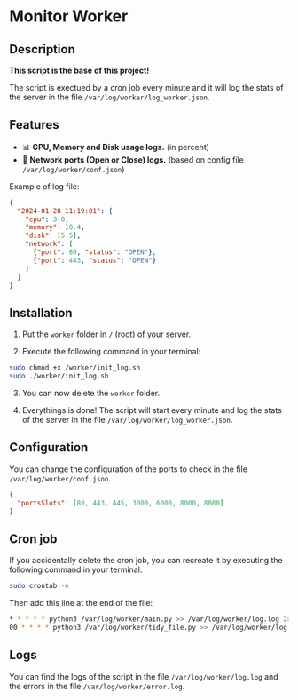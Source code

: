 # Monitor Worker

## Description

**This script is the base of this project!**

The script is exectued by a cron job every minute and it will log the stats of the server in the file `/var/log/worker/log_worker.json`.

## Features

* 📊 **CPU, Memory and Disk usage logs.** (in percent)
* 🔀 **Network ports (Open or Close) logs.** (based on config file `/var/log/worker/conf.json`)

Example of log file:

```json
{
  "2024-01-28 11:19:01": {
    "cpu": 3.0,
    "memory": 10.4,
    "disk": [5.5],
    "network": [
      {"port": 80, "status": "OPEN"},
      {"port": 443, "status": "OPEN"}
    ]
  }
}
```

## Installation

1) Put the `worker` folder in `/` (root) of your server.

2) Execute the following command in your terminal:

```bash
sudo chmod +x /worker/init_log.sh
sudo ./worker/init_log.sh
```

3) You can now delete the `worker` folder.

4) Everythings is done! The script will start every minute and log the stats of the server in the file `/var/log/worker/log_worker.json`.

## Configuration

You can change the configuration of the ports to check in the file `/var/log/worker/conf.json`.

```json
{
  "portsSlots": [80, 443, 445, 3000, 6000, 8000, 8080]
}
```

## Cron job

If you accidentally delete the cron job, you can recreate it by executing the following command in your terminal:

```bash
sudo crontab -e
```

Then add this line at the end of the file:

```bash
* * * * * python3 /var/log/worker/main.py >> /var/log/worker/log.log 2>> /var/log/worker/error.log
00 * * * * python3 /var/log/worker/tidy_file.py >> /var/log/worker/log.log 2>> /var/log/worker/error.log
```

## Logs

You can find the logs of the script in the file `/var/log/worker/log.log` and the errors in the file `/var/log/worker/error.log`.
